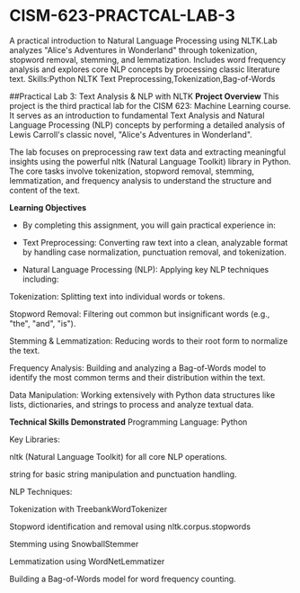 # CISM-623-PRACTCAL-LAB-3
A practical introduction to Natural Language Processing using NLTK.Lab analyzes "Alice's Adventures in Wonderland" through tokenization, stopword removal, stemming, and lemmatization. Includes word frequency analysis and explores core NLP concepts by processing classic literature text. Skills:Python NLTK Text Preprocessing,Tokenization,Bag-of-Words

##Practical Lab 3: Text Analysis & NLP with NLTK
**Project Overview**
This project is the third practical lab for the CISM 623: Machine Learning course. It serves as an introduction to fundamental Text Analysis and Natural Language Processing (NLP) concepts by performing a detailed analysis of Lewis Carroll's classic novel, "Alice's Adventures in Wonderland".

The lab focuses on preprocessing raw text data and extracting meaningful insights using the powerful nltk (Natural Language Toolkit) library in Python. The core tasks involve tokenization, stopword removal, stemming, lemmatization, and frequency analysis to understand the structure and content of the text.

**Learning Objectives**
* By completing this assignment, you will gain practical experience in:

* Text Preprocessing: Converting raw text into a clean, analyzable format by handling case normalization, punctuation removal, and tokenization.

* Natural Language Processing (NLP): Applying key NLP techniques including:

Tokenization: Splitting text into individual words or tokens.

Stopword Removal: Filtering out common but insignificant words (e.g., "the", "and", "is").

Stemming & Lemmatization: Reducing words to their root form to normalize the text.

Frequency Analysis: Building and analyzing a Bag-of-Words model to identify the most common terms and their distribution within the text.

Data Manipulation: Working extensively with Python data structures like lists, dictionaries, and strings to process and analyze textual data.

**Technical Skills Demonstrated**
Programming Language: Python

Key Libraries:

nltk (Natural Language Toolkit) for all core NLP operations.

string for basic string manipulation and punctuation handling.

NLP Techniques:

Tokenization with TreebankWordTokenizer

Stopword identification and removal using nltk.corpus.stopwords

Stemming using SnowballStemmer

Lemmatization using WordNetLemmatizer

Building a Bag-of-Words model for word frequency counting.

